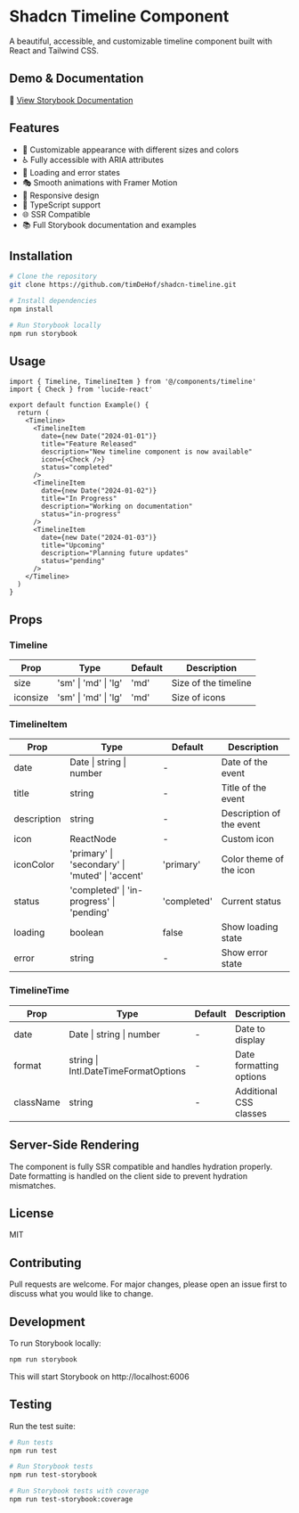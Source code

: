 # Shadcn Timeline Component

A beautiful, accessible, and customizable timeline component built with React and Tailwind CSS.

## Demo & Documentation

🔗 [View Storybook Documentation](https://shadcn-timeline.vercel.app)

## Features

- 🎨 Customizable appearance with different sizes and colors
- ♿️ Fully accessible with ARIA attributes
- 🔄 Loading and error states
- 🎭 Smooth animations with Framer Motion
- 📱 Responsive design
- 🎯 TypeScript support
- 🌐 SSR Compatible
- 📚 Full Storybook documentation and examples

## Installation

```bash
# Clone the repository
git clone https://github.com/timDeHof/shadcn-timeline.git

# Install dependencies
npm install

# Run Storybook locally
npm run storybook
```

## Usage

```tsx
import { Timeline, TimelineItem } from '@/components/timeline'
import { Check } from 'lucide-react'

export default function Example() {
  return (
    <Timeline>
      <TimelineItem
        date={new Date("2024-01-01")}
        title="Feature Released"
        description="New timeline component is now available"
        icon={<Check />}
        status="completed"
      />
      <TimelineItem
        date={new Date("2024-01-02")}
        title="In Progress"
        description="Working on documentation"
        status="in-progress"
      />
      <TimelineItem
        date={new Date("2024-01-03")}
        title="Upcoming"
        description="Planning future updates"
        status="pending"
      />
    </Timeline>
  )
}
```

## Props

### Timeline

| Prop     | Type                | Default | Description           |
|----------|--------------------|---------|-----------------------|
| size     | 'sm' \| 'md' \| 'lg' | 'md'    | Size of the timeline |
| iconsize | 'sm' \| 'md' \| 'lg' | 'md'    | Size of icons        |

### TimelineItem

| Prop           | Type                                        | Default     | Description                |
|----------------|---------------------------------------------|-------------|----------------------------|
| date          | Date \| string \| number                    | -           | Date of the event          |
| title         | string                                      | -           | Title of the event         |
| description   | string                                      | -           | Description of the event   |
| icon          | ReactNode                                   | -           | Custom icon                |
| iconColor     | 'primary' \| 'secondary' \| 'muted' \| 'accent' | 'primary'  | Color theme of the icon    |
| status        | 'completed' \| 'in-progress' \| 'pending'    | 'completed' | Current status            |
| loading       | boolean                                     | false       | Show loading state         |
| error         | string                                      | -           | Show error state          |

### TimelineTime

| Prop           | Type                                   | Default     | Description                |
|----------------|----------------------------------------|-------------|----------------------------|
| date          | Date \| string \| number               | -           | Date to display            |
| format        | string \| Intl.DateTimeFormatOptions   | -           | Date formatting options    |
| className     | string                                 | -           | Additional CSS classes     |

## Server-Side Rendering

The component is fully SSR compatible and handles hydration properly. Date formatting is handled on the client side to prevent hydration mismatches.

## License

MIT

## Contributing

Pull requests are welcome. For major changes, please open an issue first to discuss what you would like to change.

## Development

To run Storybook locally:

```bash
npm run storybook
```

This will start Storybook on http://localhost:6006

## Testing

Run the test suite:

```bash
# Run tests
npm run test

# Run Storybook tests
npm run test-storybook

# Run Storybook tests with coverage
npm run test-storybook:coverage
```
